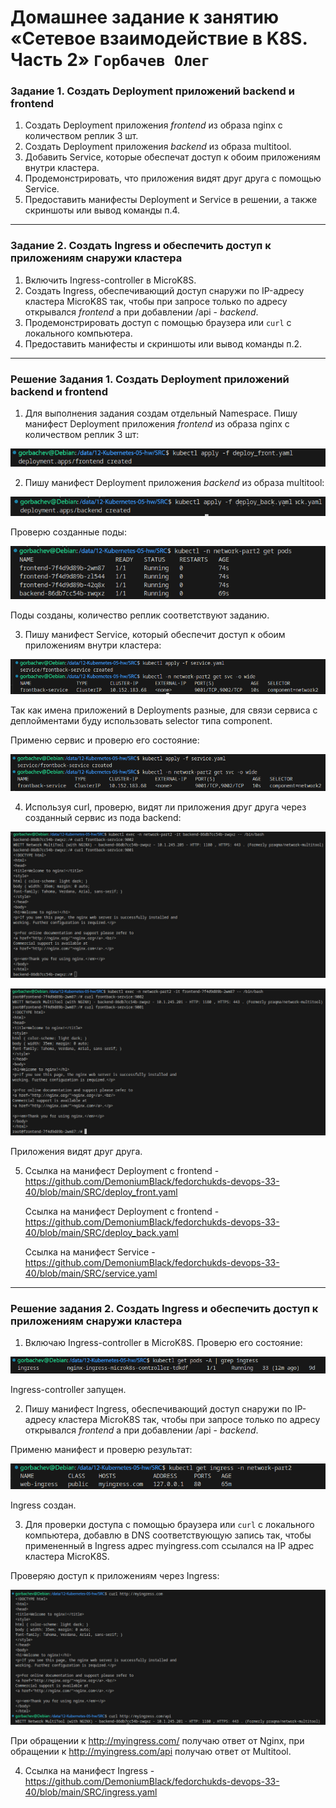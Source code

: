 # Домашнее задание к занятию «Сетевое взаимодействие в K8S. Часть 2» `Горбачев Олег`


### Задание 1. Создать Deployment приложений backend и frontend

1. Создать Deployment приложения _frontend_ из образа nginx с количеством реплик 3 шт.
2. Создать Deployment приложения _backend_ из образа multitool.
3. Добавить Service, которые обеспечат доступ к обоим приложениям внутри кластера. 
4. Продемонстрировать, что приложения видят друг друга с помощью Service.
5. Предоставить манифесты Deployment и Service в решении, а также скриншоты или вывод команды п.4.

------

### Задание 2. Создать Ingress и обеспечить доступ к приложениям снаружи кластера

1. Включить Ingress-controller в MicroK8S.
2. Создать Ingress, обеспечивающий доступ снаружи по IP-адресу кластера MicroK8S так, чтобы при запросе только по адресу открывался _frontend_ а при добавлении /api - _backend_.
3. Продемонстрировать доступ с помощью браузера или `curl` с локального компьютера.
4. Предоставить манифесты и скриншоты или вывод команды п.2.

------

### Решение Задания 1. Создать Deployment приложений backend и frontend

1. Для выполнения задания создам отдельный Namespace. Пишу манифест Deployment приложения _frontend_ из образа nginx с количеством реплик 3 шт:

![img_1](IMG/img_1.png)

2. Пишу манифест Deployment приложения _backend_ из образа multitool:

![img_2](IMG/img_2.png)

Проверю созданные поды:

![img_3](IMG/img_3.png)

Поды созданы, количество реплик соответствуют заданию.

3. Пишу манифест Service, который обеспечит доступ к обоим приложениям внутри кластера:

![img_4](IMG/img_4.png)

Так как имена приложений в Deployments разные, для связи сервиса с деплойментами буду использовать selector типа component.

Применю сервис и проверю его состояние:

![img_5](IMG/img_5.png)

4. Используя curl, проверю, видят ли приложения друг друга через созданный сервис из пода backend:

![img_6](IMG/img_6.png)

![img_7](IMG/img_7.png)

Приложения видят друг друга.

5. Ссылка на манифест Deployment c frontend - https://github.com/DemoniumBlack/fedorchukds-devops-33-40/blob/main/SRC/deploy_front.yaml

   Ссылка на манифест Deployment c frontend - https://github.com/DemoniumBlack/fedorchukds-devops-33-40/blob/main/SRC/deploy_back.yaml

   Ссылка на манифест Service - https://github.com/DemoniumBlack/fedorchukds-devops-33-40/blob/main/SRC/service.yaml

------

### Решение задания 2. Создать Ingress и обеспечить доступ к приложениям снаружи кластера

1. Включаю Ingress-controller в MicroK8S. Проверю его состояние:

![img_8](IMG/img_8.png)

Ingress-controller запущен.

2. Пишу манифест Ingress, обеспечивающий доступ снаружи по IP-адресу кластера MicroK8S так, чтобы при запросе только по адресу открывался _frontend_ а при добавлении /api - _backend_.

Применю манифест и проверю результат:

![img_9](IMG/img_9.png)

Ingress создан.

3. Для проверки доступа с помощью браузера или `curl` с локального компьютера, добавлю в DNS соответствующую запись так, чтобы примененный в Ingress адрес myingress.com ссылался на IP адрес кластера MicroK8S.

Проверяю доступ к приложениям через Ingress:

![img_10](IMG/img_10.png)

При обращении к http://myingress.com/ получаю ответ от Nginx, при обращении к http://myingress.com/api получаю ответ от Multitool.

4. Ссылка на манифест Ingress - https://github.com/DemoniumBlack/fedorchukds-devops-33-40/blob/main/SRC/ingress.yaml
